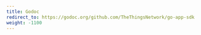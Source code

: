 ```yaml
---
title: Godoc
redirect_to: https://godoc.org/github.com/TheThingsNetwork/go-app-sdk
weight: -1100
---
```

